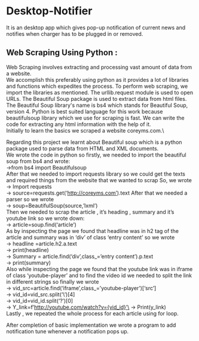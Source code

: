 # Desktop-Notifier
It is an desktop app which gives pop-up notification of current news and notifies when charger has to be plugged in or removed.

## Web Scraping Using Python :
Web Scraping involves extracting and processing vast amount of data from a website.\
We accomplish this preferably using python as it provides a lot of libraries and functions which expedites the process.
To perform web scraping, we import the libraries as mentioned. The urllib.request module is used to open URLs. The Beautiful Soup package is used to extract data from html files. The Beautiful Soup library's name is bs4 which stands for Beautiful Soup, version 4.
Python is best suited language for this work because beautifulsoup library which we use for scraping is fast. We can write the code for extracting any html information with the help of it.\
Initially to learn the basics we scraped a website coreyms.com.\

Regarding this project we learnt about Beautiful soup which is a python package used to parse data from HTML and XML documents.\
We wrote the code in python so firstly, we needed to import the beautiful soup from bs4 and wrote:\
->from bs4 import Beautifulsoup\
After that we needed to import requests library so we could get the texts and required things from the website that we wanted to scrap
So, we wrote\
-> Import requests\
-> source=requests.get(‘http://coreyms.com’).text
After that we needed a parser so we wrote \
-> soup=BeautifulSoup(source,’lxml’)\
Then we needed to scrap the article , it’s heading , summary and it’s youtube link so we wrote down:\
-> article=soup.find(‘article’)\
As by inspecting the page we found that headline was in h2 tag of the article and summary was in ‘div’ of class ‘entry content’ so we wrote\
-> headline =article.h2.a.text\
-> print(headline)\
-> Summary = article.find(‘div’,class_=’entry content’).p.text\
-> print(summary)\
Also while inspecting the page we found that the youtube link was in iframe of class ‘youtube-player’ and to find the video id we needed to split the link in different strings so finally we wrote\
-> vid_src=article.find(‘iframe’,class_=’youtube-player’)[‘src’]\
-> vid_id=vid_src.split(‘\’)[4]\
-> vid_id=vid_id.split(‘?’)[0]\
-> Y_link=f’http://youtube.com/watch?v={vid_id}’\
-> Print(y_link)\
Lastly , we repeated the whole process for each article using for loop.

After completion of basic implementation we wrote a program to add notification tune whenever a notification pops up.

